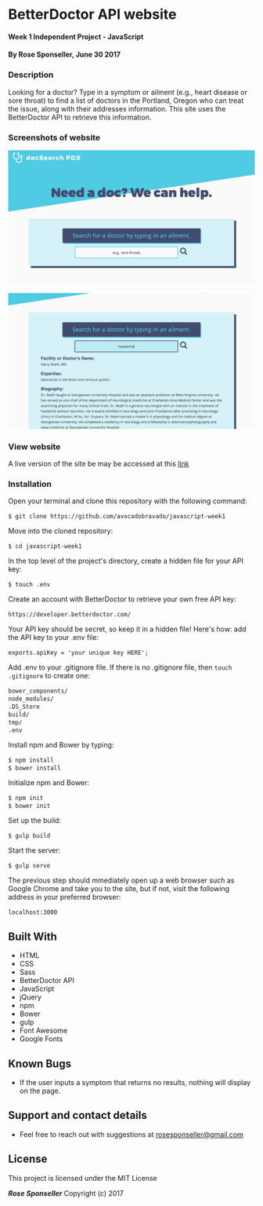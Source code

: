 # BetterDoctor API website

#### Week 1 Independent Project - JavaScript

#### By **Rose Sponseller, June 30 2017**

### Description

Looking for a doctor? Type in a symptom or ailment (e.g., heart disease or sore throat) to find a list of doctors in the Portland, Oregon who can treat the issue, along with their addresses information. This site uses the BetterDoctor API to retrieve this information.

### Screenshots of website

![screenshot of project](https://github.com/avocadobravado/javascript-week1/blob/master/img/scs01.png?raw=true)

![screenshot of project](https://github.com/avocadobravado/javascript-week1/blob/master/img/scs02.png?raw=true)

### View website
A live version of the site be may be accessed at this [link](http://rawgit.com/avocadobravado/javascript-week1/master/dist/index.html)

### Installation

Open your terminal and clone this repository with the following command:

```
$ git clone https://github.com/avocadobravado/javascript-week1
```

Move into the cloned repository:

```
$ cd javascript-week1
```

In the top level of the project's directory, create a hidden file for your API key:

```
$ touch .env
```

Create an account with BetterDoctor to retrieve your own free API key:

```
https://developer.betterdoctor.com/
```

Your API key should be secret, so keep it in a hidden file! Here's how: add the API key to your .env file:

```
exports.apiKey = 'your unique key HERE';
```

Add .env to your .gitignore file. If there is no .gitignore file, then `touch .gitignore` to create one:

```
bower_components/
node_modules/
.DS_Store
build/
tmp/
.env
```  

Install npm and Bower by typing:

```
$ npm install
$ bower install
```

Initialize npm and Bower:

```
$ npm init
$ bower init
```

Set up the build:

```
$ gulp build
```

Start the server:

```
$ gulp serve
```

The previous step should mmediately open up a web browser such as Google Chrome and take you to the site, but if not, visit the following address in your preferred browser:

```
localhost:3000
```

## Built With

* HTML
* CSS
* Sass
* BetterDoctor API
* JavaScript
* jQuery
* npm
* Bower
* gulp
* Font Awesome
* Google Fonts

## Known Bugs

* If the user inputs a symptom that returns no results, nothing will display on the page.

## Support and contact details

* Feel free to reach out with suggestions at rosesponseller@gmail.com

## License

This project is licensed under the MIT License

**_Rose Sponseller_** Copyright (c) 2017
